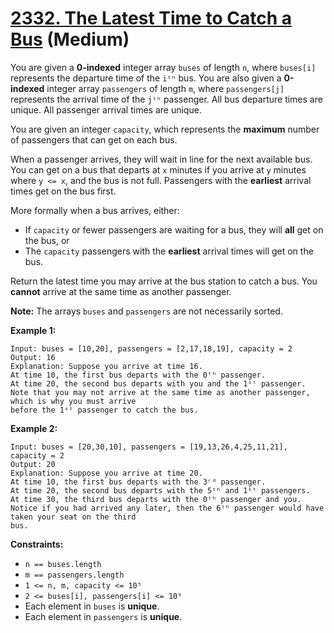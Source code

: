 # [2332. The Latest Time to Catch a Bus][link] (Medium)

[link]: https://leetcode.com/problems/the-latest-time-to-catch-a-bus/

You are given a **0-indexed** integer array `buses` of length `n`, where `buses[i]` represents the
departure time of the `iᵗʰ` bus. You are also given a **0-indexed** integer array `passengers` of
length `m`, where `passengers[j]` represents the arrival time of the `jᵗʰ` passenger. All bus
departure times are unique. All passenger arrival times are unique.

You are given an integer `capacity`, which represents the **maximum** number of passengers that can
get on each bus.

When a passenger arrives, they will wait in line for the next available bus. You can get on a bus
that departs at `x` minutes if you arrive at `y` minutes where `y <= x`, and the bus is not full.
Passengers with the **earliest** arrival times get on the bus first.

More formally when a bus arrives, either:

- If `capacity` or fewer passengers are waiting for a bus, they will **all** get on the bus, or
- The `capacity` passengers with the **earliest** arrival times will get on the bus.

Return the latest time you may arrive at the bus station to catch a bus. You **cannot** arrive at
the same time as another passenger.

**Note:** The arrays `buses` and `passengers` are not necessarily sorted.

**Example 1:**

```
Input: buses = [10,20], passengers = [2,17,18,19], capacity = 2
Output: 16
Explanation: Suppose you arrive at time 16.
At time 10, the first bus departs with the 0ᵗʰ passenger.
At time 20, the second bus departs with you and the 1ˢᵗ passenger.
Note that you may not arrive at the same time as another passenger, which is why you must arrive
before the 1ˢᵗ passenger to catch the bus.
```

**Example 2:**

```
Input: buses = [20,30,10], passengers = [19,13,26,4,25,11,21], capacity = 2
Output: 20
Explanation: Suppose you arrive at time 20.
At time 10, the first bus departs with the 3ʳᵈ passenger.
At time 20, the second bus departs with the 5ᵗʰ and 1ˢᵗ passengers.
At time 30, the third bus departs with the 0ᵗʰ passenger and you.
Notice if you had arrived any later, then the 6ᵗʰ passenger would have taken your seat on the third
bus.
```

**Constraints:**

- `n == buses.length`
- `m == passengers.length`
- `1 <= n, m, capacity <= 10⁵`
- `2 <= buses[i], passengers[i] <= 10⁹`
- Each element in `buses` is **unique**.
- Each element in `passengers` is **unique**.
